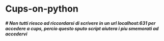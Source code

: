 Cups-on-python
==============

<h5>
# Non tutti riesco ad riccordarsi di scrivere in un url localhost:631 per accedere a cups, percio questo sputo script aiutera i piu smemorati ad accedervi 
</h5>
